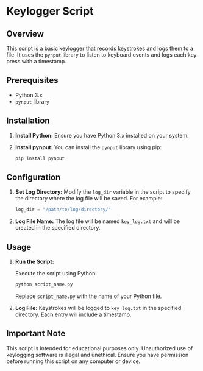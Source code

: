 
# Keylogger Script

## Overview

This script is a basic keylogger that records keystrokes and logs them to a file. It uses the `pynput` library to listen to keyboard events and logs each key press with a timestamp.

## Prerequisites

- Python 3.x
- `pynput` library

## Installation

1. **Install Python:** Ensure you have Python 3.x installed on your system.

2. **Install pynput:** You can install the `pynput` library using pip:

    ```bash
    pip install pynput
    ```

## Configuration

1. **Set Log Directory:** Modify the `log_dir` variable in the script to specify the directory where the log file will be saved. For example:

    ```python
    log_dir = "/path/to/log/directory/"
    ```

2. **Log File Name:** The log file will be named `key_log.txt` and will be created in the specified directory.

## Usage

1. **Run the Script:**

    Execute the script using Python:

    ```bash
    python script_name.py
    ```

    Replace `script_name.py` with the name of your Python file.

2. **Log File:** Keystrokes will be logged to `key_log.txt` in the specified directory. Each entry will include a timestamp.

## Important Note

This script is intended for educational purposes only. Unauthorized use of keylogging software is illegal and unethical. Ensure you have permission before running this script on any computer or device.

